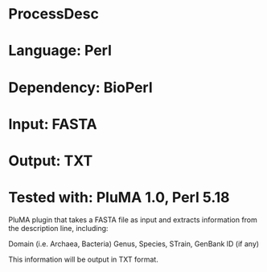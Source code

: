 # ProcessDesc
# Language: Perl
# Dependency: BioPerl
# Input: FASTA
# Output: TXT
# Tested with: PluMA 1.0,  Perl 5.18

PluMA plugin that takes a FASTA file as input and extracts information
from the description line, including:

Domain (i.e. Archaea, Bacteria)
Genus, Species, STrain, GenBank ID (if any) 

This information will be output in TXT format.

